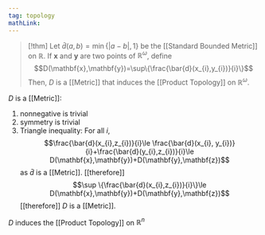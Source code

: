 ```yaml
---
tag: topology
mathLink:
---
```

> [!thm]
> Let $\bar{d}(a,b)=\min\{|a-b|,1\}$ be the [[Standard Bounded Metric]] on $\mathbb{R}$. If $\mathbf{x}$ and $\mathbf{y}$ are two points of $\mathbb{R}^{\omega}$, define
> $$D(\mathbf{x},\mathbf{y})=\sup\{\frac{\bar{d}(x_{i},y_{i})}{i}\}$$
> Then, $D$ is a [[Metric]] that induces the [[Product Topology]] on $\mathbb{R}^{\omega}$.

$D$ is a [[Metric]]:
1. nonnegative is trivial
2. symmetry is trivial
3. Triangle inequality:
For all $i$, 
$$\frac{\bar{d}(x_{i},z_{i})}{i}\le \frac{\bar{d}(x_{i}, y_{i})}{i}+\frac{\bar{d}(y_{i},z_{i})}{i}\le D(\mathbf{x},\mathbf{y})+D(\mathbf{y},\mathbf{z})$$
as $\bar{d}$ is a [[Metric]]. [[therefore]]
$$\sup \{\frac{\bar{d}(x_{i},z_{i})}{i}\}\le D(\mathbf{x},\mathbf{y})+D(\mathbf{y},\mathbf{z})$$
[[therefore]] $D$ is a [[Metric]].

$D$ induces the [[Product Topology]] on $\mathbb{R}^n$
